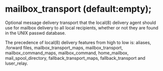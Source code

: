 # mailbox_transport (default:empty); 


Optional message delivery transport that the local(8) delivery
agent should use for mailbox delivery to all local recipients,
whether or not they are found in the UNIX passwd database.


 The precedence of local(8) delivery features from high to low
is: aliases, .forward files, mailbox_transport_maps, mailbox_transport,
mailbox_command_maps, mailbox_command, home_mailbox, mail_spool_directory,
fallback_transport_maps, fallback_transport and luser_relay.  


